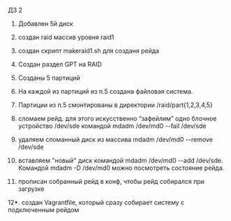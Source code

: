ДЗ 2

1. Добавлен 5й диск
2. создан raid массив уровня raid1
3. создан скрипт makeraid1.sh для созданя рейда
4. Создан раздел GPT на RAID
5. Созданы 5 партиций
6. На каждой из партиций из п.5 создана файловая система. 
7. Партиции из п.5 смонтированы в директории /raid/part{1,2,3,4,5}


8. сломаем рейд. для этого искусственно “зафейлим” одно блочное
устройство /dev/sde командой  mdadm /dev/md0 --fail /dev/sde

9. удаляем сломанный диск из массива mdadm /dev/md0 --remove /dev/sde
10. вставляем "новый" диск командой mdadm /dev/md0 --add /dev/sde. Командой mdadm -D /dev/md0 можно посмотреть состояние рейда.


11. прописан собранный рейд в конф, чтобы рейд собирался при загрузке

12*. создан Vagrantfile, который сразу собирает систему с подключенным рейдом 
